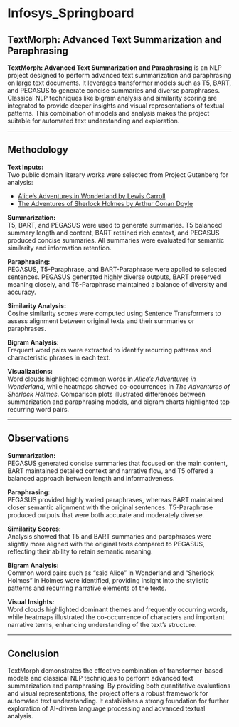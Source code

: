 # Infosys_Springboard

## TextMorph: Advanced Text Summarization and Paraphrasing

**TextMorph: Advanced Text Summarization and Paraphrasing** is an NLP project designed to perform advanced text summarization and paraphrasing on large text documents. It leverages transformer models such as T5, BART, and PEGASUS to generate concise summaries and diverse paraphrases. Classical NLP techniques like bigram analysis and similarity scoring are integrated to provide deeper insights and visual representations of textual patterns. This combination of models and analysis makes the project suitable for automated text understanding and exploration.

---

## Methodology

**Text Inputs:**  
Two public domain literary works were selected from Project Gutenberg for analysis:  

- [Alice’s Adventures in Wonderland by Lewis Carroll](https://www.gutenberg.org/files/11/11-0.txt)  
- [The Adventures of Sherlock Holmes by Arthur Conan Doyle](https://www.gutenberg.org/files/1661/1661-0.txt)  

**Summarization:**  
T5, BART, and PEGASUS were used to generate summaries. T5 balanced summary length and content, BART retained rich context, and PEGASUS produced concise summaries. All summaries were evaluated for semantic similarity and information retention.

**Paraphrasing:**  
PEGASUS, T5-Paraphrase, and BART-Paraphrase were applied to selected sentences. PEGASUS generated highly diverse outputs, BART preserved meaning closely, and T5-Paraphrase maintained a balance of diversity and accuracy.

**Similarity Analysis:**  
Cosine similarity scores were computed using Sentence Transformers to assess alignment between original texts and their summaries or paraphrases.

**Bigram Analysis:**  
Frequent word pairs were extracted to identify recurring patterns and characteristic phrases in each text.

**Visualizations:**  
Word clouds highlighted common words in *Alice’s Adventures in Wonderland*, while heatmaps showed co-occurrences in *The Adventures of Sherlock Holmes*. Comparison plots illustrated differences between summarization and paraphrasing models, and bigram charts highlighted top recurring word pairs.

---

## Observations

**Summarization:**  
PEGASUS generated concise summaries that focused on the main content, BART maintained detailed context and narrative flow, and T5 offered a balanced approach between length and informativeness.

**Paraphrasing:**  
PEGASUS provided highly varied paraphrases, whereas BART maintained closer semantic alignment with the original sentences. T5-Paraphrase produced outputs that were both accurate and moderately diverse.

**Similarity Scores:**  
Analysis showed that T5 and BART summaries and paraphrases were slightly more aligned with the original texts compared to PEGASUS, reflecting their ability to retain semantic meaning.

**Bigram Analysis:**  
Common word pairs such as “said Alice” in Wonderland and “Sherlock Holmes” in Holmes were identified, providing insight into the stylistic patterns and recurring narrative elements of the texts.

**Visual Insights:**  
Word clouds highlighted dominant themes and frequently occurring words, while heatmaps illustrated the co-occurrence of characters and important narrative terms, enhancing understanding of the text’s structure.

---

## Conclusion

TextMorph demonstrates the effective combination of transformer-based models and classical NLP techniques to perform advanced text summarization and paraphrasing. By providing both quantitative evaluations and visual representations, the project offers a robust framework for automated text understanding. It establishes a strong foundation for further exploration of AI-driven language processing and advanced textual analysis.
